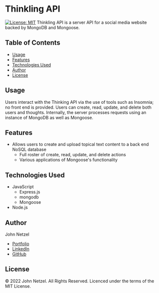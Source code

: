 # Thinkling API
[![License: MIT](https://img.shields.io/badge/License-MIT-yellow.svg)](https://opensource.org/licenses/MIT)
Thinkling API is a server API for a social media website backed by MongoDB and Mongoose.

## Table of Contents

* [Usage](#usage)
* [Features](#features)
* [Technologies Used](#technologies-used)
* [Author](#author)
* [License](#license)


## Usage

Users interact with the Thinking API via the use of tools such as Insomnia; no front end is provided. Users can create, read, update, and delete both users and thoughts. Internally, the server processes requests using an instance of MongoDB as well as Mongoose.


## Features

* Allows users to create and upload topical text content to a back end NoSQL database
  * Full roster of create, read, update, and delete actions
  * Various applications of Mongoose's functionality


## Technologies Used

* JavaScript
  * Express.js
  * mongodb
  * Mongoose
* Node.js


## Author

John Netzel
* [Portfolio](https://commiedog.github.io/my-portfolio/)
* [LinkedIn](https://www.linkedin.com/in/john-netzel-481112129/)
* [GitHub](https://github.com/CommieDog)


## License
&copy; 2022 John Netzel. All Rights Reserved. Licenced under the terms of the MIT License.
